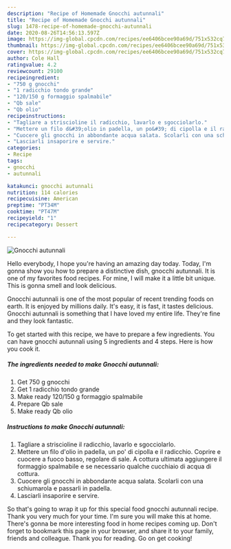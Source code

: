 ```yaml
---
description: "Recipe of Homemade Gnocchi autunnali"
title: "Recipe of Homemade Gnocchi autunnali"
slug: 1478-recipe-of-homemade-gnocchi-autunnali
date: 2020-08-26T14:56:13.597Z
image: https://img-global.cpcdn.com/recipes/ee6406bcee90a69d/751x532cq70/gnocchi-autunnali-recipe-main-photo.jpg
thumbnail: https://img-global.cpcdn.com/recipes/ee6406bcee90a69d/751x532cq70/gnocchi-autunnali-recipe-main-photo.jpg
cover: https://img-global.cpcdn.com/recipes/ee6406bcee90a69d/751x532cq70/gnocchi-autunnali-recipe-main-photo.jpg
author: Cole Hall
ratingvalue: 4.2
reviewcount: 29100
recipeingredient:
- "750 g gnocchi"
- "1 radicchio tondo grande"
- "120/150 g formaggio spalmabile"
- "Qb sale"
- "Qb olio"
recipeinstructions:
- "Tagliare a striscioline il radicchio, lavarlo e sgocciolarlo."
- "Mettere un filo d&#39;olio in padella, un po&#39; di cipolla e il radicchio. Coprire e cuocere a fuoco basso, regolare di sale. A cottura ultimata aggiungere il formaggio spalmabile e se necessario qualche cucchiaio di acqua di cottura."
- "Cuocere gli gnocchi in abbondante acqua salata. Scolarli con una schiumarola e passarli in padella."
- "Lasciarli insaporire e servire."
categories:
- Recipe
tags:
- gnocchi
- autunnali

katakunci: gnocchi autunnali 
nutrition: 114 calories
recipecuisine: American
preptime: "PT34M"
cooktime: "PT47M"
recipeyield: "1"
recipecategory: Dessert

---
```



![Gnocchi autunnali](https://img-global.cpcdn.com/recipes/ee6406bcee90a69d/751x532cq70/gnocchi-autunnali-recipe-main-photo.jpg)

Hello everybody, I hope you're having an amazing day today. Today, I'm gonna show you how to prepare a distinctive dish, gnocchi autunnali. It is one of my favorites food recipes. For mine, I will make it a little bit unique. This is gonna smell and look delicious.



Gnocchi autunnali is one of the most popular of recent trending foods on earth. It is enjoyed by millions daily. It's easy, it is fast, it tastes delicious. Gnocchi autunnali is something that I have loved my entire life. They're fine and they look fantastic.


To get started with this recipe, we have to prepare a few ingredients. You can have gnocchi autunnali using 5 ingredients and 4 steps. Here is how you cook it.

<!--inarticleads1-->

##### The ingredients needed to make Gnocchi autunnali:

1. Get 750 g gnocchi
1. Get 1 radicchio tondo grande
1. Make ready 120/150 g formaggio spalmabile
1. Prepare Qb sale
1. Make ready Qb olio




<!--inarticleads2-->

##### Instructions to make Gnocchi autunnali:

1. Tagliare a striscioline il radicchio, lavarlo e sgocciolarlo.
1. Mettere un filo d&#39;olio in padella, un po&#39; di cipolla e il radicchio. Coprire e cuocere a fuoco basso, regolare di sale. A cottura ultimata aggiungere il formaggio spalmabile e se necessario qualche cucchiaio di acqua di cottura.
1. Cuocere gli gnocchi in abbondante acqua salata. Scolarli con una schiumarola e passarli in padella.
1. Lasciarli insaporire e servire.




So that's going to wrap it up for this special food gnocchi autunnali recipe. Thank you very much for your time. I'm sure you will make this at home. There's gonna be more interesting food in home recipes coming up. Don't forget to bookmark this page in your browser, and share it to your family, friends and colleague. Thank you for reading. Go on get cooking!
